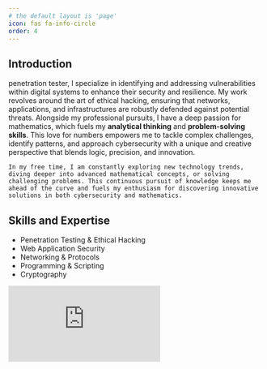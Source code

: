 ```yaml
---
# the default layout is 'page'
icon: fas fa-info-circle
order: 4
---
```



## **Introduction**

  penetration tester, I specialize in identifying and addressing vulnerabilities within digital systems to enhance their security and resilience. My work revolves around the art of ethical hacking, ensuring that networks, applications, and infrastructures are robustly defended against potential threats. Alongside my professional pursuits, I have a deep passion for mathematics, which fuels my **analytical thinking** and **problem-solving skills**. This love for numbers empowers me to tackle complex challenges, identify patterns, and approach cybersecurity with a unique and creative perspective that blends logic, precision, and innovation.


    In my free time, I am constantly exploring new technology trends, diving deeper into advanced mathematical concepts, or solving challenging problems. This continuous pursuit of knowledge keeps me ahead of the curve and fuels my enthusiasm for discovering innovative solutions in both cybersecurity and mathematics.

## **Skills and Expertise**

* Penetration Testing & Ethical Hacking
* Web Application Security
* Networking & Protocols
* Programming & Scripting
* Cryptography


<iframe src="https://tryhackme.com/api/v2/badges/public-profile?userPublicId=2767317" style='border:none;'></iframe>

